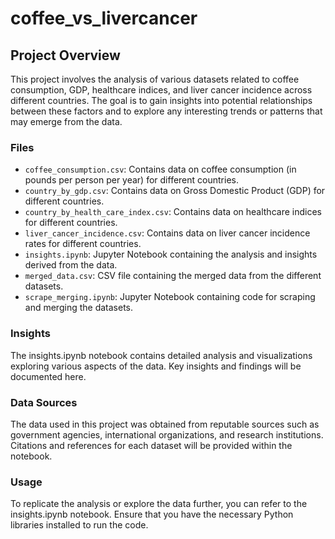 # coffee_vs_livercancer

## Project Overview

This project involves the analysis of various datasets related to coffee consumption, GDP, healthcare indices, and liver cancer incidence across different countries. The goal is to gain insights into potential relationships between these factors and to explore any interesting trends or patterns that may emerge from the data.

### Files

- `coffee_consumption.csv`: Contains data on coffee consumption (in pounds per person per year) for different countries.
- `country_by_gdp.csv`: Contains data on Gross Domestic Product (GDP) for different countries.
- `country_by_health_care_index.csv`: Contains data on healthcare indices for different countries.
- `liver_cancer_incidence.csv`: Contains data on liver cancer incidence rates for different countries.
- `insights.ipynb`: Jupyter Notebook containing the analysis and insights derived from the data.
- `merged_data.csv`: CSV file containing the merged data from the different datasets.
- `scrape_merging.ipynb`: Jupyter Notebook containing code for scraping and merging the datasets.

### Insights

The insights.ipynb notebook contains detailed analysis and visualizations exploring various aspects of the data. Key insights and findings will be documented here.

### Data Sources

The data used in this project was obtained from reputable sources such as government agencies, international organizations, and research institutions. Citations and references for each dataset will be provided within the notebook.

### Usage

To replicate the analysis or explore the data further, you can refer to the insights.ipynb notebook. Ensure that you have the necessary Python libraries installed to run the code.
